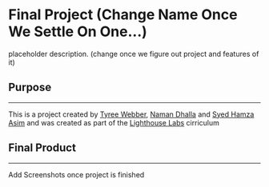 # Final Project (Change Name Once We Settle On One...)
placeholder description. (change once we figure out project and features of it)

## Purpose
---
This is a project created by [Tyree Webber](https://github.com/TyreeWebber), [Naman Dhalla]() and [Syed Hamza Asim](https://github.com/SyedHamzaAsim) and was created as part of the [Lighthouse Labs](https://www.lighthouselabs.ca/) cirriculum 

## Final Product
---
Add Screenshots once project is finished
